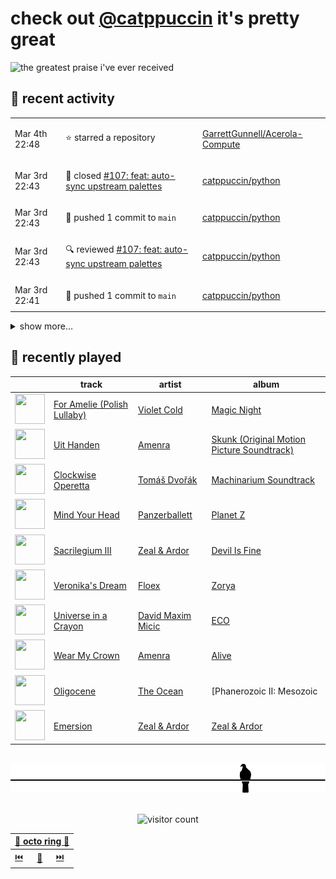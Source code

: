 # check out [@catppuccin](https://github.com/catppuccin) it's pretty great

![the greatest praise i've ever received](https://github.com/user-attachments/assets/ad888e4f-7a22-4eac-85a7-744eacd8eb46)

## 📅 recent activity

<!-- SCRIPT:REPLACE:GITHUB -->
<table>
<tbody>
<tr>
<td><span title='2025-03-04T22:48:17+00:00'>Mar 4th 22:48</span></td>
<td>

⭐ starred a repository

</td>
<td>

[GarrettGunnell/Acerola-Compute](https://github.com/GarrettGunnell/Acerola-Compute)

</td>
</tr>
<tr>
<td><span title='2025-03-03T22:43:49+00:00'>Mar 3rd 22:43</span></td>
<td>

🎉 closed [#107: feat: auto-sync upstream palettes](https://github.com/catppuccin/python/pull/107)

</td>
<td>

[catppuccin/python](https://github.com/catppuccin/python)

</td>
</tr>
<tr>
<td><span title='2025-03-03T22:43:50+00:00'>Mar 3rd 22:43</span></td>
<td>

🚢 pushed 1 commit to `main`

</td>
<td>

[catppuccin/python](https://github.com/catppuccin/python)

</td>
</tr>
<tr>
<td><span title='2025-03-03T22:43:45+00:00'>Mar 3rd 22:43</span></td>
<td>

🔍 reviewed [#107: feat: auto-sync upstream palettes](https://github.com/catppuccin/python/pull/107)

</td>
<td>

[catppuccin/python](https://github.com/catppuccin/python)

</td>
</tr>
<tr>
<td><span title='2025-03-03T22:41:23+00:00'>Mar 3rd 22:41</span></td>
<td>

🚢 pushed 1 commit to `main`

</td>
<td>

[catppuccin/python](https://github.com/catppuccin/python)

</td>
</tr>
</tbody>
</table>

<details>
<summary>show more...</summary>
<table>
<tbody>
<tr>
<td><span title='2025-03-03T22:36:41+00:00'>Mar 3rd 22:36</span></td>
<td>

🚢 pushed 1 commit to `main`

</td>
<td>

[catppuccin/python](https://github.com/catppuccin/python)

</td>
</tr>
<tr>
<td><span title='2025-03-03T22:34:48+00:00'>Mar 3rd 22:34</span></td>
<td>

🚢 pushed 1 commit to `main`

</td>
<td>

[catppuccin/python](https://github.com/catppuccin/python)

</td>
</tr>
<tr>
<td><span title='2025-03-03T22:34:47+00:00'>Mar 3rd 22:34</span></td>
<td>

🎉 closed [#105: ci: add palette sync workflow](https://github.com/catppuccin/python/pull/105)

</td>
<td>

[catppuccin/python](https://github.com/catppuccin/python)

</td>
</tr>
<tr>
<td><span title='2025-03-03T21:22:08+00:00'>Mar 3rd 21:22</span></td>
<td>

🚀 opened [#105: ci: add palette sync workflow](https://github.com/catppuccin/python/pull/105)

</td>
<td>

[catppuccin/python](https://github.com/catppuccin/python)

</td>
</tr>
<tr>
<td><span title='2025-03-03T21:21:32+00:00'>Mar 3rd 21:21</span></td>
<td>

🚢 pushed 1 commit to `ci/palette-sync`

</td>
<td>

[catppuccin/python](https://github.com/catppuccin/python)

</td>
</tr>
<tr>
<td><span title='2025-03-03T21:20:33+00:00'>Mar 3rd 21:20</span></td>
<td>

🚢 pushed 1 commit to `ci/palette-sync`

</td>
<td>

[catppuccin/python](https://github.com/catppuccin/python)

</td>
</tr>
<tr>
<td><span title='2025-03-03T13:03:52+00:00'>Mar 3rd 13:03</span></td>
<td>

🚀 opened [#34: fix: set x bit on build script and enable "strict mode"](https://github.com/catppuccin/qbittorrent/pull/34)

</td>
<td>

[catppuccin/qbittorrent](https://github.com/catppuccin/qbittorrent)

</td>
</tr>
<tr>
<td><span title='2025-03-03T12:54:30+00:00'>Mar 3rd 12:54</span></td>
<td>

🚢 pushed 1 commit to `main`

</td>
<td>

[catppuccin/qbittorrent](https://github.com/catppuccin/qbittorrent)

</td>
</tr>
<tr>
<td><span title='2025-03-03T12:54:29+00:00'>Mar 3rd 12:54</span></td>
<td>

🎉 closed [#33: feat: remove bundled rcc.exe](https://github.com/catppuccin/qbittorrent/pull/33)

</td>
<td>

[catppuccin/qbittorrent](https://github.com/catppuccin/qbittorrent)

</td>
</tr>
<tr>
<td><span title='2025-03-03T12:52:31+00:00'>Mar 3rd 12:52</span></td>
<td>

🚢 pushed 1 commit to `feat/use-external-rcc`

</td>
<td>

[catppuccin/qbittorrent](https://github.com/catppuccin/qbittorrent)

</td>
</tr>
<tr>
<td><span title='2025-03-03T12:15:12+00:00'>Mar 3rd 12:15</span></td>
<td>

🚀 opened [#33: feat: remove bundled rcc.exe](https://github.com/catppuccin/qbittorrent/pull/33)

</td>
<td>

[catppuccin/qbittorrent](https://github.com/catppuccin/qbittorrent)

</td>
</tr>
<tr>
<td><span title='2025-03-02T10:49:14+00:00'>Mar 2nd 10:49</span></td>
<td>

🚢 pushed 1 commit to `main`

</td>
<td>

[catppuccin/whiskers](https://github.com/catppuccin/whiskers)

</td>
</tr>
<tr>
<td><span title='2025-03-02T10:49:14+00:00'>Mar 2nd 10:49</span></td>
<td>

🎉 closed [#77: docs: fix minor discrepancy in example output](https://github.com/catppuccin/whiskers/pull/77)

</td>
<td>

[catppuccin/whiskers](https://github.com/catppuccin/whiskers)

</td>
</tr>
</tbody>
</table>
</details>
<!-- SCRIPT:REPLACE:GITHUB -->

## 🎵 recently played

<!-- SCRIPT:REPLACE:SPOTIFY -->
| | track | artist | album |
| - | - | - | - |
| <img src="https://i.scdn.co/image/ab67616d00004851cd61d3dbe9ce22e0bcf2ccd6" width="48" height="48"> | [For Amelie (Polish Lullaby)](https://open.spotify.com/track/1FLdHeTQEs48gTTiZ6fxyN) | [Violet Cold](https://open.spotify.com/artist/5eh1n96NC6g34nPqpIItIo) | [Magic Night](https://open.spotify.com/track/1FLdHeTQEs48gTTiZ6fxyN) |
| <img src="https://i.scdn.co/image/ab67616d00004851dfed9abeb3adaf0f7900d5c8" width="48" height="48"> | [Uit Handen](https://open.spotify.com/track/70pmhB6cG1yGNdisZOI6Eb) | [Amenra](https://open.spotify.com/artist/0N1jE1EIrhZjvQSfuLupUu) | [Skunk (Original Motion Picture Soundtrack)](https://open.spotify.com/track/70pmhB6cG1yGNdisZOI6Eb) |
| <img src="https://i.scdn.co/image/ab67616d00004851dd0ef93e4a39e112fae7a2b1" width="48" height="48"> | [Clockwise Operetta](https://open.spotify.com/track/1XXFT7emZQ66VR39SzflB1) | [Tomáš Dvořák](https://open.spotify.com/artist/4COaejzYuUUYQT6sOHLMPX) | [Machinarium Soundtrack](https://open.spotify.com/track/1XXFT7emZQ66VR39SzflB1) |
| <img src="https://i.scdn.co/image/ab67616d000048515f9a9350dc530bdc1e309811" width="48" height="48"> | [Mind Your Head](https://open.spotify.com/track/6EO0v54MS4HUmGsrOFQ1DE) | [Panzerballett](https://open.spotify.com/artist/6NO4yN3PJL0PeMBPgdBWGq) | [Planet Z](https://open.spotify.com/track/6EO0v54MS4HUmGsrOFQ1DE) |
| <img src="https://i.scdn.co/image/ab67616d00004851caf3f09b0c0777eda7f33f8d" width="48" height="48"> | [Sacrilegium III](https://open.spotify.com/track/4Jgo6KqKxn6qVkuuwjIK3t) | [Zeal & Ardor](https://open.spotify.com/artist/6yCjbLFZ9qAnWfsy9ujm5Y) | [Devil Is Fine](https://open.spotify.com/track/4Jgo6KqKxn6qVkuuwjIK3t) |
| <img src="https://i.scdn.co/image/ab67616d00004851819ab8998b63ed9b13869714" width="48" height="48"> | [Veronika's Dream](https://open.spotify.com/track/4Wn5jRULq1MDfPrCAFVoDH) | [Floex](https://open.spotify.com/artist/0SqxIwLKk4cXkiv6dq3zEu) | [Zorya](https://open.spotify.com/track/4Wn5jRULq1MDfPrCAFVoDH) |
| <img src="https://i.scdn.co/image/ab67616d00004851621c58190643079d5dadf9d1" width="48" height="48"> | [Universe in a Crayon](https://open.spotify.com/track/1PCWQq7JrNFxgQiHyjY8jK) | [David Maxim Micic](https://open.spotify.com/artist/0wQa1N4q3HmLwxqkpVcYhs) | [ECO](https://open.spotify.com/track/1PCWQq7JrNFxgQiHyjY8jK) |
| <img src="https://i.scdn.co/image/ab67616d00004851c20e93a9d9bbe1c2ab620b8b" width="48" height="48"> | [Wear My Crown](https://open.spotify.com/track/37xKZxDqM0WONztteadsTR) | [Amenra](https://open.spotify.com/artist/0N1jE1EIrhZjvQSfuLupUu) | [Alive](https://open.spotify.com/track/37xKZxDqM0WONztteadsTR) |
| <img src="https://i.scdn.co/image/ab67616d000048512b2da340edc9c2727ac9ddcf" width="48" height="48"> | [Oligocene](https://open.spotify.com/track/4CuSR0NanDPZUgfu8D1VDk) | [The Ocean](https://open.spotify.com/artist/6fuALtryzj4cq7vkglKLxq) | [Phanerozoic II: Mesozoic | Cenozoic](https://open.spotify.com/track/4CuSR0NanDPZUgfu8D1VDk) |
| <img src="https://i.scdn.co/image/ab67616d00004851c34c564cc80cf98e7391dd87" width="48" height="48"> | [Emersion](https://open.spotify.com/track/0swNTXUlE6KKX160pWdOeF) | [Zeal & Ardor](https://open.spotify.com/artist/6yCjbLFZ9qAnWfsy9ujm5Y) | [Zeal & Ardor](https://open.spotify.com/track/0swNTXUlE6KKX160pWdOeF) |

<!-- SCRIPT:REPLACE:SPOTIFY -->

<br>

<div align="center">

<picture>
    <source media="(prefers-color-scheme: light)" srcset="assets/pigeon-light.svg">
    <source media="(prefers-color-scheme: dark)" srcset="assets/pigeon-dark.svg">
    <img alt="pigeon sitting on a wire" src="assets/pigeon-light.svg">
</picture>

<br>
<br>

![visitor count](https://profile-counter.glitch.me/backwardspy/count.svg)

<table>
    <thead>
        <th colspan="3"><a href="https://octo-ring.com">🐙 octo ring 🐙</a></th>
    </thead>
    <tbody>
        <td><a href="https://octo-ring.com/p/backwardspy/prev">⏮️</a></td>
        <td><a href="https://octo-ring.com/p/backwardspy/random">🔀</a></td>
        <td><a href="https://octo-ring.com/p/backwardspy/next">⏭️</a></td>
    </tbody>
</table>

</div>
